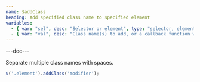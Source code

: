 ```yaml
---
name: $addClass
heading: Add specified class name to specified element
variables:
  - { var: "sel", desc: "Selector or element", type: "selector, element", req: true }
  - { var: "val", desc: "Class name(s) to add, or a callback function which takes the element, index, and existing classname", type: "string, callback", req: true }
---
```


---doc---

Separate multiple class names with spaces.

```javascript
$('.element').addClass('modifier');
```